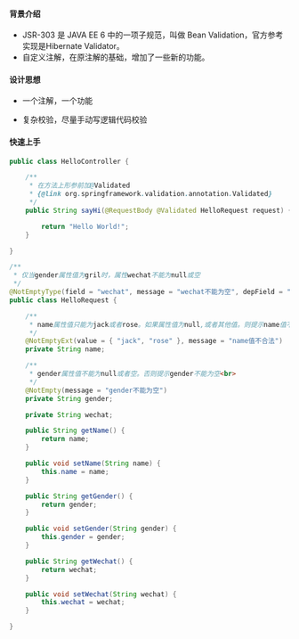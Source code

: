 #### 背景介绍

- JSR-303 是 JAVA EE 6 中的一项子规范，叫做 Bean Validation，官方参考实现是Hibernate Validator。
- 自定义注解，在原注解的基础，增加了一些新的功能。

#### 设计思想

- 一个注解，一个功能

- 复杂校验，尽量手动写逻辑代码校验

  

####  快速上手

``` java
public class HelloController {

	/**
	 * 在方法上形参前加@Validated
	 * {@link org.springframework.validation.annotation.Validated}
	 */
	public String sayHi(@RequestBody @Validated HelloRequest request) {

		return "Hello World!";
	}

}
```

``` java
/**
 * 仅当gender属性值为gril时，属性wechat不能为null或空
 */
@NotEmptyType(field = "wechat", message = "wechat不能为空", depField = "gender", depValue = "gril")
public class HelloRequest {

	/**
	 * name属性值只能为jack或者rose。如果属性值为null,或者其他值。则提示name值不合法<br>
	 */
	@NotEmptyExt(value = { "jack", "rose" }, message = "name值不合法")
	private String name;

	/**
	 * gender属性值不能为null或者空。否则提示gender不能为空<br>
	 */
	@NotEmpty(message = "gender不能为空")
	private String gender;

	private String wechat;

	public String getName() {
		return name;
	}

	public void setName(String name) {
		this.name = name;
	}

	public String getGender() {
		return gender;
	}

	public void setGender(String gender) {
		this.gender = gender;
	}

	public String getWechat() {
		return wechat;
	}

	public void setWechat(String wechat) {
		this.wechat = wechat;
	}

}
```





